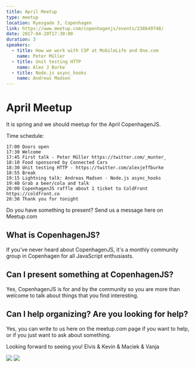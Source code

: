 ```yaml
---
title: April Meetup
type: meetup
location: Ryesgade 3, Copenhagen
link: https://www.meetup.com/copenhagenjs/events/238649748/
date: 2017-04-20T17:30:00
duration: 3
speakers:
  - title: How we work with CSP at MobileLife and One.com
    name: Peter Müller
  - title: Unit testing HTTP
    name: Alex J Burke
  - title: Node.js async_hooks
    name: Andreas Madsen
---
```


# April Meetup


It is spring and we should meetup for the April CopenhagenJS.

Time schedule:

    17:00 Doors open
    17:30 Welcome
    17:45 First talk - Peter Müller https://twitter.com/_munter_
    18:10 Food sponsored by Connected Cars
    18:30 Unit testing HTTP - https://twitter.com/alexjeffburke
    18:55 Break
    19:15 Lightning talk: Andreas Madsen - Node.js async_hooks
    19:40 Grab a beer/cola and talk
    20:00 CopenhagenJS raffle about 1 ticket to ColdFront https://coldfront.co
    20:30 Thank you for tonight

Do you have something to present? Send us a message here on Meetup.com

## <b>What is CopenhagenJS? </b>

If you've never heard about CopenhagenJS, it's a monthly community group in Copenhagen for all JavaScript enthusiasts.

## <b>Can I present something at CopenhagenJS? </b>

Yes, CopenhagenJS is for and by the community so you are more than welcome to talk about things that you find interesting.

## <b>Can I help organizing? Are you looking for help? </b>

Yes, you can write to us here on the meetup.com page if you want to help, or if you just want to ask about something.

Looking forward to seeing you!
Elvis &amp; Kevin &amp; Maciek &amp; Vanja

<img src="https://i.imgur.com/0JtT6FP.png" />

<img src="https://i.imgur.com/vTLlrgb.png" />
